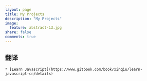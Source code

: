 ```yaml
---
layout: page
title: My Projects
description: "My Projects"
image:
  feature: abstract-13.jpg
share: false
comments: true
---
```


## 翻译

	* [Learn Javascript](https://www.gitbook.com/book/xinqiu/learn-javascript-cn/details)
